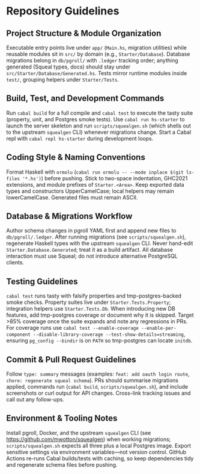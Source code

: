 # Repository Guidelines

## Project Structure & Module Organization
Executable entry points live under `app/` (`Main.hs`, migration utilities) while reusable modules sit in `src/` by domain (e.g., `Starter/Database`). Database migrations belong in `db/pgroll/` with `.ledger` tracking order; anything generated (Squeal types, docs) should stay under `src/Starter/Database/Generated.hs`. Tests mirror runtime modules inside `test/`, grouping helpers under `Starter/Tests`.

## Build, Test, and Development Commands
Run `cabal build` for a full compile and `cabal test` to execute the tasty suite (property, unit, and Postgres smoke tests). Use `cabal run hs-starter` to launch the server skeleton and run `scripts/squealgen.sh` (which shells out to the upstream `squealgen` CLI) whenever migrations change. Start a Cabal repl with `cabal repl hs-starter` during development loops.

## Coding Style & Naming Conventions
Format Haskell with `ormolu` (`cabal run ormolu -- --mode inplace $(git ls-files '*.hs')`) before pushing. Stick to two-space indentation, GHC2021 extensions, and module prefixes of `Starter.<Area>`. Keep exported data types and constructors UpperCamelCase; local helpers may remain lowerCamelCase. Generated files must remain ASCII.

## Database & Migrations Workflow
Author schema changes in pgroll YAML first and append new files to `db/pgroll/.ledger`. After running migrations (see `scripts/squealgen.sh`), regenerate Haskell types with the upstream `squealgen` CLI. Never hand-edit `Starter.Database.Generated`; treat it as a build artifact.
All database interaction must use Squeal; do not introduce alternative PostgreSQL clients.

## Testing Guidelines
`cabal test` runs tasty with falsify properties and tmp-postgres-backed smoke checks. Property suites live under `Starter.Tests.Property`; integration helpers use `Starter.Tests.Db`. When introducing new DB features, add tmp-postgres coverage or document why it is skipped. Target >85% coverage once the suite expands and note any regressions in PRs.
For coverage runs use `cabal test --enable-coverage --enable-per-component --disable-library-coverage --test-show-details=streaming`, ensuring `pg_config --bindir` is on `PATH` so tmp-postgres can locate `initdb`.

## Commit & Pull Request Guidelines
Follow `type: summary` messages (examples: `feat: add oauth login route`, `chore: regenerate squeal schema`). PRs should summarise migrations applied, commands run (`cabal build`, `scripts/squealgen.sh`), and include screenshots or curl output for API changes. Cross-link tracking issues and call out any follow-ups.

## Environment & Tooling Notes
Install pgroll, Docker, and the upstream `squealgen` CLI (see https://github.com/mwotton/squealgen) when working migrations; `scripts/squealgen.sh` expects all three plus a local Postgres image. Export sensitive settings via environment variables—not version control. GitHub Actions re-runs Cabal builds/tests with caching, so keep dependencies tidy and regenerate schema files before pushing.
